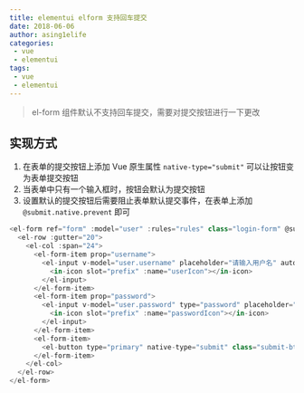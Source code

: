 ```yaml
---
title: elementui elform 支持回车提交
date: 2018-06-06
author: asing1elife
categories:
 - vue
 - elementui
tags:
 - vue
 - elementui
---
```

> el-form 组件默认不支持回车提交，需要对提交按钮进行一下更改  

## 实现方式
1. 在表单的提交按钮上添加 Vue 原生属性 `native-type="submit"` 可以让按钮变为表单提交按钮
2. 当表单中只有一个输入框时，按钮会默认为提交按钮
3. 设置默认的提交按钮后需要阻止表单默认提交事件，在表单上添加 `@submit.native.prevent` 即可

```javascript
<el-form ref="form" :model="user" :rules="rules" class="login-form" @submit.native.prevent>
  <el-row :gutter="20">
    <el-col :span="24">
      <el-form-item prop="username">
        <el-input v-model="user.username" placeholder="请输入用户名" autofocus>
          <in-icon slot="prefix" :name="userIcon"></in-icon>
        </el-input>
      </el-form-item>
      <el-form-item prop="password">
        <el-input v-model="user.password" type="password" placeholder="请输入密码">
          <in-icon slot="prefix" :name="passwordIcon"></in-icon>
        </el-input>
      </el-form-item>
      <el-form-item>
        <el-button type="primary" native-type="submit" class="submit-btn" @click="submitForm">登录</el-button>
      </el-form-item>
    </el-col>
  </el-row>
</el-form>
```